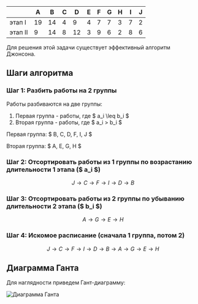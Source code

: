 |       | A  | B  | C  | D  | E  | F  | G  | H  | I  | J  |
|-------|----|----|----|----|----|----|----|----|----|----|
| этап I  | 19 | 14 | 4  | 9  | 4  | 7 | 7  | 3  | 7  | 2 |
| этап II | 9 | 14 | 8  | 12 | 3  | 9  | 6  | 2  | 8  | 6  |

Для решения этой задачи существует эффективный алгоритм Джонсона.

## Шаги алгоритма

### Шаг 1: Разбить работы на 2 группы

Работы разбиваются на две группы:
1. Первая группа - работы, где $ a_i \leq b_i $
2. Вторая группа - работы, где $ a_i > b_i $

Первая группа: $ B, C, D, F, I, J $

Вторая группа: $ A, E, G, H $

### Шаг 2: Отсортировать работы из 1 группы по возрастанию длительности 1 этапа ($ a_i $)

$$ J \rightarrow C \rightarrow F \rightarrow I \rightarrow D \rightarrow B $$

### Шаг 3: Отсортировать работы из 2 группы по убыванию длительности 2 этапа ($ b_i $)

$$ A \rightarrow G \rightarrow E \rightarrow H $$

### Шаг 4: Искомое расписание (сначала 1 группа, потом 2)

$$ J \rightarrow C \rightarrow F \rightarrow I \rightarrow D \rightarrow B \rightarrow A \rightarrow G \rightarrow E \rightarrow H $$

## Диаграмма Ганта

Для наглядности приведем Гант-диаграмму:

![Диаграмма Ганта](https://i.ibb.co/1sSXxzM/2024-12-18-142715.png)

